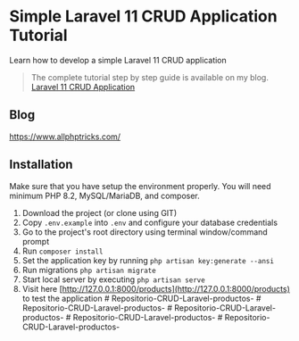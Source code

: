 # Simple Laravel 11 CRUD Application Tutorial
Learn how to develop a simple Laravel 11 CRUD application

> The complete tutorial step by step guide is available on my blog. [Laravel 11 CRUD Application](https://www.allphptricks.com/simple-laravel-11-crud-application-tutorial/)

## Blog
https://www.allphptricks.com/


## Installation 
Make sure that you have setup the environment properly. You will need minimum PHP 8.2, MySQL/MariaDB, and composer.

1. Download the project (or clone using GIT)
2. Copy `.env.example` into `.env` and configure your database credentials
3. Go to the project's root directory using terminal window/command prompt
4. Run `composer install`
5. Set the application key by running `php artisan key:generate --ansi`
6. Run migrations `php artisan migrate`
7. Start local server by executing `php artisan serve`
8. Visit here [http://127.0.0.1:8000/products](http://127.0.0.1:8000/products) to test the application
#   R e p o s i t o r i o - C R U D - L a r a v e l - p r o d u c t o s -  
 # Repositorio-CRUD-Laravel-productos-
#   R e p o s i t o r i o - C R U D - L a r a v e l - p r o d u c t o s -  
 # Repositorio-CRUD-Laravel-productos-
#   R e p o s i t o r i o - C R U D - L a r a v e l - p r o d u c t o s -  
 